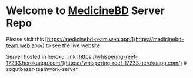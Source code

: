# Welcome to [MedicineBD](https://medicinebd-team.web.app/) Server Repo

Please visit this [https://medicinebd-team.web.app/](https://medicinebd-team.web.app/) to see the live website.

Server hosted in heroku, link [https://whispering-reef-17233.herokuapp.com/](https://whispering-reef-17233.herokuapp.com/)
#   s o g u t b a z a r - t e a m w o r k - s e r v e r  
 